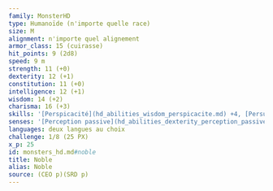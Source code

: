 ```yaml
---
family: MonsterHD
type: Humanoïde (n'importe quelle race)
size: M
alignment: n'importe quel alignement
armor_class: 15 (cuirasse)
hit_points: 9 (2d8)
speed: 9 m
strength: 11 (+0)
dexterity: 12 (+1)
constitution: 11 (+0)
intelligence: 12 (+1)
wisdom: 14 (+2)
charisma: 16 (+3)
skills: '[Perspicacité](hd_abilities_wisdom_perspicacite.md) +4, [Persuasion](hd_abilities_charisma_persuasion.md) +5, Supercherie +5'
senses: '[Perception passive](hd_abilities_dexterity_perception_passive.md) 12'
languages: deux langues au choix
challenge: 1/8 (25 PX)
x_p: 25
id: monsters_hd.md#noble
title: Noble
alias: Noble
source: (CEO p)(SRD p)
---
```


